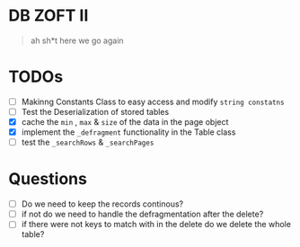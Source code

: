 # DB ZOFT II
> ah sh*t here we go again

# TODOs
- [ ]  Makinng Constants Class to easy access and modify `string constatns`
- [ ]  Test the Deserialization of stored tables 
- [x]  cache the `min` , `max` & `size` of the data in the page object
- [x]  implement the `_defragment` functionality in the Table class
- [ ] test the  `_searchRows` & `_searchPages` 

# Questions
- [ ] Do we need to keep the records continous?
- [ ] if not do we need to handle the defragmentation after the delete?
- [ ] if there were not keys to match with in the delete do we delete the whole table? 